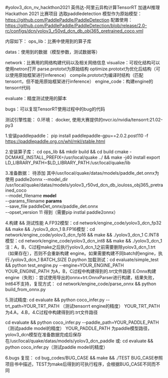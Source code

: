 #yolov3_dcn_nv_hackthon2021
英伟达-阿里云异构计算TensorRT 加速AI推理Hackathon 2021 比赛项目
选取paddledetection 模型作为原始模型：
https://github.com/PaddlePaddle/PaddleDetection
配置使用：https://github.com/PaddlePaddle/PaddleDetection/blob/release/2.0-rc/configs/dcn/yolov3_r50vd_dcn_db_obj365_pretrained_coco.yml

内容如下：
ops_lib：比赛中使用到的算子库

datas：使用到的数据（模型参数，测试数据等）

network：比赛用的网络构建代码以及相关网络信息
  visualize：可视化结构可以使用netron打开
    parse.prototxt为原始结构
    optimize.prototxt为优化后结构（可以使用原始框架进行inference）
    compile.prototxt为编译时结构（匹配tensorrt，但不能用原始框架进行inference）
  engine_code：构建engine的tensorrt代码

evaluate：精度测试使用的脚本

bugs：可以复现TensorRT使用过程中的bug的代码

测试引擎性能：
0.环境：
docker, 使用大赛提供的nvcr.io/nvidia/tensorrt:21.02-py3

1.安装paddlepaddle：
pip install paddlepaddle-gpu==2.0.2.post110 -f https://paddlepaddle.org.cn/whl/mkl/stable.html

2.安装算子库：
cd ops_lib && mkdir build && cd build
cmake -DCMAKE_INSTALL_PREFIX=/usr/local/quake ../ && make -j40 install
export LD_LIBRARY_PATH=$LD_LIBRARY_PATH:/usr/local/quake/lib 

3.准备数据：
待添加
其中/usr/local/quake/datas/models/paddle_det.onnx为使用
paddle2onnx 
  --model_dir /usr/local/quake/datas/models/yolov3_r50vd_dcn_db_iouloss_obj365_pretrained_coco \
  --model_filename __model__ \
  --params_filename __params__ \
  --save_file paddleDet_onnx/paddle_det.onnx \
  --opset_version 11
得到（需要pip instlal paddle2onnx）

4.构建 && 测试性能
A.FP32模型：cd network/engine_code/yolov3_dcn_fp32 && make && ./yolov3_dcn_1
B.FP16模型：cd network/engine_code/yolov3_dcn_fp16 && make && ./yolov3_dcn_1
C.INT8模型：cd network/engine_code/yolov3_dcn_int8 && make && ./yolov3_dcn_1
注：A，B，C过程make之后执行yolov3_dcn_1之前需要删除yolov3_dcn_1.trt（如果存在），否则不会重新构建 engine。如果需要构建不同batch的engine，执行./yolov3_dcn_1 BATCH_SIZE
D.python 加载测试：cd evaluate/simple_test && python test_engine.py --engine=YOUR_ENGINE_PATH
  YOUR_ENGINE_PATH 为A，B，C过程中构建得到的.trt文件路径
E.Onnx构建engine（失败）：尝试使用导出的onnx+trt.OnnxParser进行构建，结果失败，Int64不支持，复现方式：
  cd network/engine_code/parse_onnx && python build_from_onnx.py

5.测试精度:
cd evaluate && python coco_infer.py --trt_path=YOUR_TRT_PATH （测试tensorrt engine的精度）
  YOUR_TRT_PATH 为4.A，4.B，4.C过程中构建得到的.trt文件路径

cd evaluate && python coco_infer.py --paddle_path=YOUR_PADDLE_PATH （测试paddle model的精度）
  YOUR_PADDLE_PATH 为paddle模型路径，yolov3_dcn模型在准备数据完成后保存在/usr/local/quake/datas/models/yolov3_dcn_paddle
或:
cd evaluate && python coco_infer.py（测试paddle model的精度）

6.bugs 复现：
cd bug_codes/BUG_CASE && make && ./TEST
BUG_CASE参照项目书中描述，TEST为make后得到的可执行程序，会根据BUG_CASE不同而不同
